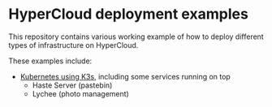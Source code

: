 # HyperCloud deployment examples

This repository contains various working example of how to deploy different
types of infrastructure on HyperCloud.

These examples include:
- [Kubernetes using K3s], including some services running on top
    - Haste Server (pastebin)
    - Lychee (photo management)

[Kubernetes using K3s]: k3s

